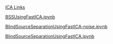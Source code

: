 [ICA Links](IndependentComponentAnalysis.md)

[BSSUsingFastICA.ipynb](BSSUsingFastICA.ipynb)

[BlindSourceSeparationUsingFastICA-noise.ipynb](BlindSourceSeparationUsingFastICA-noise.ipynb)

[BlindSourceSeparationUsingFastICA.ipynb](BlindSourceSeparationUsingFastICA.ipynb)


